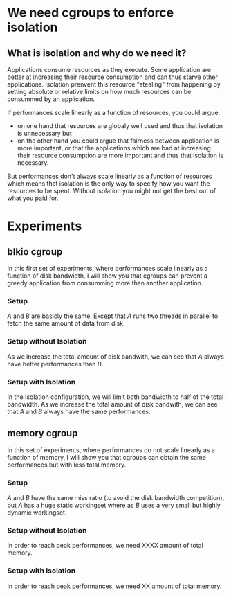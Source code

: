 # We need cgroups to enforce isolation
## What is isolation and why do we need it?

Applications consume resources as they execute. Some application are better at increasing their resource consumption and can thus starve other applications. Isolation prenvent this resource "stealing" from happening by setting absolute or relative limits on how much resources can be consummed by an application.

If performances scale linearly as a function of resources, you could argue:
- on one hand that resources are globaly well used and thus that isolation is unnecessary  but
- on the other hand you could argue that fairness between application is more important, or that the applications which are bad at increasing their resource consumption are more important and thus that isolation is necessary.

But performances don't always scale linearly as a function of resources which means that isolation is the only way to specify how you want the resources to be spent. Without isolation you might not get the best out of what you paid for.

# Experiments
## blkio cgroup
In this first set of experiments, where performances scale linearly as a function of disk bandwidth, I will show you that cgroups can prevent a greedy application from consumming more than another application.

### Setup
*A* and *B* are basicly the same. Except that *A* runs two threads in parallel to fetch the same amount of data from disk.

### Setup without Isolation
As we increase the total amount of disk bandwith, we can see that *A* always have better performances than *B*.

### Setup with Isolation
In the Isolation configuration, we will limit both bandwidth to half of the total bandwidth.
As we increase the total amount of disk bandwith, we can see that *A* and *B* always have the same performances.

## memory cgroup
In this set of experiments, where performances do not scale linearly as a function of memory, I will show you that cgroups can obtain the same performances but with less total memory.

### Setup
*A* and *B* have the same miss ratio (to avoid the disk bandwidth competition), but *A* has a huge static workingset where as *B* uses a very small but highly dynamic workingset.

### Setup without Isolation
In order to reach peak performances, we need XXXX amount of total memory.

### Setup with Isolation
In order to reach peak performances, we need XX amount of total memory.
